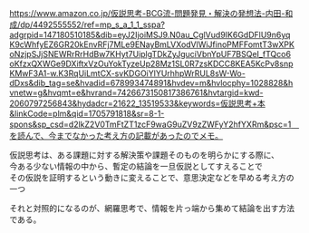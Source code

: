 https://www.amazon.co.jp/仮説思考-BCG流-問題発見・解決の発想法-内田-和成/dp/4492555552/ref=mp_s_a_1_1_sspa?adgrpid=147180510185&dib=eyJ2IjoiMSJ9.N0au_CglVud9IK6GdDFlU9n6yqK9cWhfyEZ6GR20kEnvRFj7MLe9ENayBmLVXodVlWiJfinoPMFFomtT3wXPKoNzjpSJjSNEWRrRrHdBw7KHyt7UiplgTDkZyJguciVbnYpUF7BSQeI_fTQco6oKfzxQXWGe9DXiftxVzOuYokTyzeUp28Mz1SL0R7zsKDCC8KEA5KcPv8snpKMwF3A1-w.K3RqUiLmtCX-svKDGOiYlYUrhhpWrRUL8sW-Wo-dDxs&dib_tag=se&hvadid=678993474891&hvdev=m&hvlocphy=1028828&hvnetw=g&hvqmt=e&hvrand=7426673150817386761&hvtargid=kwd-2060797256843&hydadcr=21622_13519533&keywords=仮説思考+本&linkCode=plm&qid=1705791818&sr=8-1-spons&sp_csd=d2lkZ2V0TmFtZT1zcF9waG9uZV9zZWFyY2hfYXRm&psc=1　を読んで、今までなかった考え方の記載があったのでメモ。

仮説思考は、ある課題に対する解決策や課題そのものを明らかにする際に、<br>
今ある少ない情報の中から、暫定の結論を一旦仮説としてすえることで<br>
その仮説を証明するという動きに変えることで、意思決定などを早める考え方の一つ

それと対照的になるのが、網羅思考で、情報を片っ端から集めて結論を出す方法である。<br>
